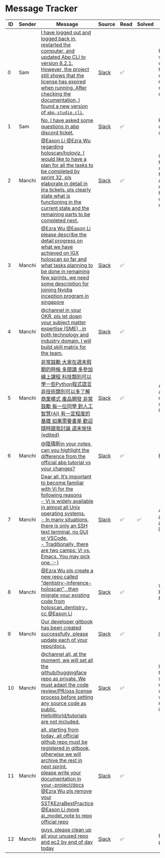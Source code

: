 # Message Tracker

|ID|Sender|Message|Source|Read|Solved|Note|
|-|-|-|-|-|-|-|
|0|Sam|[I have logged out and logged back in, restarted the computer, and updated Abp CLI to version 8.2.1. However, the project still shows that the license has expired when running. After checking the documentation, I found a new version of `abp.studio.cli`.][0]|[Slack](https://smart-surgery-tek.slack.com/archives/C06MG9CDTGU/p1723085393664359)|✅||Report the version changed and the offical documentation references in our documentation.|
|1|Sam|[No, I have asked some questions in abp discord ticket.][1]|[Slack](https://discordapp.com/channels/951497912645476422/951497912645476425/1270438367292690525)|✅||Read the discord ticket and record.|
|2|Manchi|[@Eason Li @Ezra Wu regarding holoscan/holoviz, I would like to have a plan for all the tasks to be completed by sprint 32, pls elaborate in detail in jira tickets. pls clearly state what is functioning in the current state and the remaining parts to be completed next.][2]|[Slack](https://smart-surgery-tek.slack.com/archives/C06MG9CDTGU/p1723099613641489)|✅||Create jira tickets that state what's functioning and the remaining part to be completed next.|
|3|Manchi|[@Ezra Wu @Eason Li please describe the detail progress on what we have achieved on IGX holoscan so far and what tasks planning to be done in remaining few sprints. we need some description for joining Nvidia inception program in singapore][3]|[Slack](https://smart-surgery-tek.slack.com/archives/C06MG9CDTGU/p1722997844267119)|✅||
|4|Manchi|[@channel in your OKR, pls let down your subject matter expertise (SME) , in both technology and industry domain. I will build skill matrix for the team.][4]|[Slack](https://smart-surgery-tek.slack.com/archives/C06MG9CDTGU/p1723277078950379)|✅||
|5|Manchi|[非常鼓勵 大家在週末假期的時候 多閱讀 多參加線上課程 科技類別可以學一些Python程式語言 非技術類別可以多了解商業模式 產品開發 非常鼓勵 每一位同學 對人工智慧(AI) 有一定程度的基礎 如果需要書單 歡迎隨時跟我討論 週末愉快 (edited)][5]|[Slack](https://smart-surgery-tek.slack.com/archives/C06LQ48Q6UD/p1723276192432419)|✅||Ask for books and arrange reading schedule in OKR|
|6|Manchi|[@陸瑀昕in your notes, can you highlight the difference from the official abp tutorial vs your changes?][6]|[Slack](https://smart-surgery-tek.slack.com/archives/C06MG9CDTGU/p1723277148098059)|✅||[File](https://github.com/smartsurgerytek/misars-foundation-blazor/tree/main)
|7|Manchi|[Dear all, It’s important to become familiar with Vi for the following reasons<br> - Vi is widely available in almost all Unix operating systems.<br>- In many situations, there is only an SSH text terminal, no GUI or VSCode.<br>- Traditionally, there are two camps: Vi vs. Emacs. You may pick one. :-\)][7]|[Slack](https://smart-surgery-tek.slack.com/archives/C06MG9CDTGU/p1723281298415139)|✅|✅|Add todo: [Write a document about Vi learning](./todo-00006.md)|
|8|Manchi|[@Ezra Wu pls create a new repo called “dentistry-inference-holoscan” , then migrate your existing code from holoscan_dentistry . cc @Eason Li][8]|[Slack](https://smart-surgery-tek.slack.com/archives/C06MG9CDTGU/p1723290647645119)|✅||Waiting for Ezra Reply the PR Question||
|9|Manchi|[Our developer gitbook has been created successfully, please update each of your repo/docs.][9]|[Slack](https://smart-surgery-tek.slack.com/archives/C06MG9CDTGU/p1723310133479819)|✅||[link](https://app.gitbook.com/invite/UsADJVevIOjYFfGWWHHj/9WwcEEmY5ldtiM9LGPjd) <br>|
|10|Manchi|[@channel all, at the moment, we will set all the github/huggingface repo as private. We must adapt the code review/PR/oss license process before setting any source code as public.  HelloWorld/tutorials are not included.][10]|[Slack](https://smart-surgery-tek.slack.com/archives/C06MG9CDTGU/p1723432453658929)|✅||I should add this rule to somewhere of my document and explain what review/PR/oss is.|
|11|Manchi|[all, starting from today, all official github repo must be registered in gitbook, otherwise we will archive the rest in next sprint. <br>please write your documentation in your-project/docs <br>@Ezra Wu pls remove your SSTKEzraBestPractice<br>@Eason Li move ai_model_note to repo official repo][11]|[Slack](https://smart-surgery-tek.slack.com/archives/C06MG9CDTGU/p1723432799904769)|✅|| |
|12|Manchi|[guys, please clean up all your unused repo and ec2 by end of day today][12]|[Slack](https://smart-surgery-tek.slack.com/archives/C06MG9CDTGU/p1723436198265589)|✅||Remember to process|

[0]: msg-00000.md
[1]: msg-00001.md
[2]: msg-00002.md
[3]: msg-00003.md
[4]: msg-00004.md
[5]: msg-00005.md
[6]: msg-00006.md
[7]: msg-00007.md
[8]: msg-00008.md
[9]: msg-00009.md
[10]: msg-00010.md
[11]: msg-00011.md
[12]: msg-00012.md
<!-- Not create yet -->
